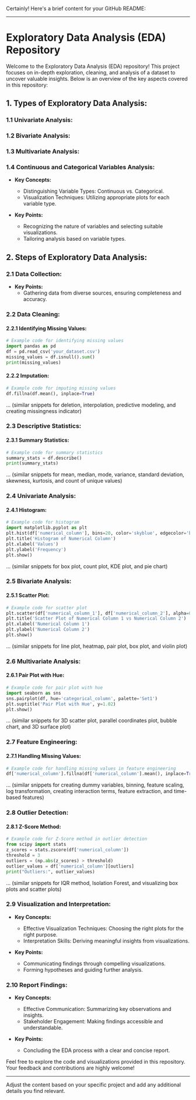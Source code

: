 Certainly! Here's a brief content for your GitHub README:

---

# Exploratory Data Analysis (EDA) Repository

Welcome to the Exploratory Data Analysis (EDA) repository! This project focuses on in-depth exploration, cleaning, and analysis of a dataset to uncover valuable insights. Below is an overview of the key aspects covered in this repository:

## 1. Types of Exploratory Data Analysis:

### 1.1 Univariate Analysis:

### 1.2 Bivariate Analysis:

### 1.3 Multivariate Analysis:

### 1.4 Continuous and Categorical Variables Analysis:

- **Key Concepts:**
  - Distinguishing Variable Types: Continuous vs. Categorical.
  - Visualization Techniques: Utilizing appropriate plots for each variable type.

- **Key Points:**
  - Recognizing the nature of variables and selecting suitable visualizations.
  - Tailoring analysis based on variable types.

## 2. Steps of Exploratory Data Analysis:

### 2.1 Data Collection:

- **Key Points:**
  - Gathering data from diverse sources, ensuring completeness and accuracy.

### 2.2 Data Cleaning:

#### 2.2.1 Identifying Missing Values:

```python
# Example code for identifying missing values
import pandas as pd
df = pd.read_csv('your_dataset.csv')
missing_values = df.isnull().sum()
print(missing_values)
```

#### 2.2.2 Imputation:

```python
# Example code for imputing missing values
df.fillna(df.mean(), inplace=True)
```

... (similar snippets for deletion, interpolation, predictive modeling, and creating missingness indicator)

### 2.3 Descriptive Statistics:

#### 2.3.1 Summary Statistics:

```python
# Example code for summary statistics
summary_stats = df.describe()
print(summary_stats)
```

... (similar snippets for mean, median, mode, variance, standard deviation, skewness, kurtosis, and count of unique values)

### 2.4 Univariate Analysis:

#### 2.4.1 Histogram:

```python
# Example code for histogram
import matplotlib.pyplot as plt
plt.hist(df['numerical_column'], bins=20, color='skyblue', edgecolor='black')
plt.title('Histogram of Numerical Column')
plt.xlabel('Values')
plt.ylabel('Frequency')
plt.show()
```

... (similar snippets for box plot, count plot, KDE plot, and pie chart)

### 2.5 Bivariate Analysis:

#### 2.5.1 Scatter Plot:

```python
# Example code for scatter plot
plt.scatter(df['numerical_column_1'], df['numerical_column_2'], alpha=0.5)
plt.title('Scatter Plot of Numerical Column 1 vs Numerical Column 2')
plt.xlabel('Numerical Column 1')
plt.ylabel('Numerical Column 2')
plt.show()
```

... (similar snippets for line plot, heatmap, pair plot, box plot, and violin plot)

### 2.6 Multivariate Analysis:

#### 2.6.1 Pair Plot with Hue:

```python
# Example code for pair plot with hue
import seaborn as sns
sns.pairplot(df, hue='categorical_column', palette='Set1')
plt.suptitle('Pair Plot with Hue', y=1.02)
plt.show()
```

... (similar snippets for 3D scatter plot, parallel coordinates plot, bubble chart, and 3D surface plot)

### 2.7 Feature Engineering:

#### 2.7.1 Handling Missing Values:

```python
# Example code for handling missing values in feature engineering
df['numerical_column'].fillna(df['numerical_column'].mean(), inplace=True)
```

... (similar snippets for creating dummy variables, binning, feature scaling, log transformation, creating interaction terms, feature extraction, and time-based features)

### 2.8 Outlier Detection:

#### 2.8.1 Z-Score Method:

```python
# Example code for Z-Score method in outlier detection
from scipy import stats
z_scores = stats.zscore(df['numerical_column'])
threshold = 3
outliers = (np.abs(z_scores) > threshold)
outlier_values = df['numerical_column'][outliers]
print("Outliers:", outlier_values)
```

... (similar snippets for IQR method, Isolation Forest, and visualizing box plots and scatter plots)

### 2.9 Visualization and Interpretation:

- **Key Concepts:**
  - Effective Visualization Techniques: Choosing the right plots for the right purpose.
  - Interpretation Skills: Deriving meaningful insights from visualizations.

- **Key Points:**
  - Communicating findings through compelling visualizations.
  - Forming hypotheses and guiding further analysis.

### 2.10 Report Findings:

- **Key Concepts:**
  - Effective Communication: Summarizing key observations and insights.
  - Stakeholder Engagement: Making findings accessible and understandable.

- **Key Points:**
  - Concluding the EDA process with a clear and concise report.

Feel free to explore the code and visualizations provided in this repository. Your feedback and contributions are highly welcome!

---

Adjust the content based on your specific project and add any additional details you find relevant.
